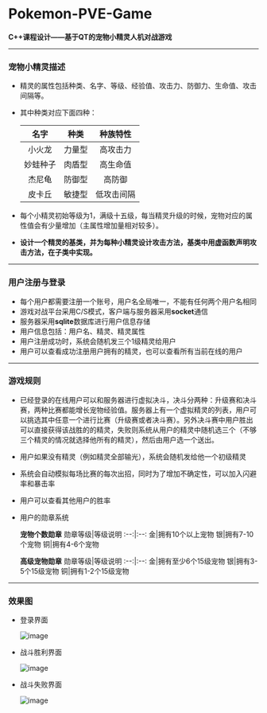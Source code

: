 # Pokemon-PVE-Game
**C++课程设计——基于QT的宠物小精灵人机对战游戏**

---
### 宠物小精灵描述
+ 精灵的属性包括种类、名字、等级、经验值、攻击力、防御力、生命值、攻击间隔等。   
+ 其中种类对应下面四种：  

    名字|种类|种族特性
    :--:|:--:|:--:
    小火龙|力量型|高攻击力
    妙蛙种子|肉盾型|高生命值
    杰尼龟|防御型|高防御
    皮卡丘|敏捷型|低攻击间隔

+ 每个小精灵初始等级为1，满级十五级，每当精灵升级的时候，宠物对应的属性值会有少量增加（主属性增加量相对较多）。  
 
+ **设计一个精灵的基类，并为每种小精灵设计攻击方法，基类中用虚函数声明攻击方法，在子类中实现。**

---
### 用户注册与登录
+ 每个用户都需要注册一个账号，用户名全局唯一，不能有任何两个用户名相同
+ 游戏对战平台采用C/S模式，客户端与服务器采用**socket**通信
+ 服务器采用**sqlite**数据库进行用户信息存储
+ 用户信息包括：用户名、精灵、精灵属性
+ 用户注册成功时，系统会随机发三个1级精灵给用户
+ 用户可以查看成功注册用户拥有的精灵，也可以查看所有当前在线的用户

---
### 游戏规则
+ 已经登录的在线用户可以和服务器进行虚拟决斗，决斗分两种：升级赛和决斗赛，两种比赛都能增长宠物经验值。服务器上有一个虚拟精灵的列表，用户可以挑选其中任意一个进行比赛（升级赛或者决斗赛）。另外决斗赛中用户胜出可以直接获得该战胜的的精灵，失败则系统从用户的精灵中随机选三个（不够三个精灵的情况就选择他所有的精灵），然后由用户选一个送出。
+ 用户如果没有精灵（例如精灵全部输光），系统会随机发给他一个初级精灵
+ 系统会自动模拟每场比赛的每次出招，同时为了增加不确定性，可以加入闪避率和暴击率
+ 用户可以查看其他用户的胜率
+ 用户的勋章系统    

  **宠物个数勋章**
  勋章等级|等级说明
  :--:|:--:
  金|拥有10个以上宠物
  银|拥有7-10个宠物
  铜|拥有4-6个宠物
  
  **高级宠物勋章**
  勋章等级|等级说明
  :--:|:--:
  金|拥有至少6个15级宠物
  银|拥有3-5个15级宠物
  铜|拥有1-2个15级宠物
  
---
### 效果图
+ 登录界面   

    ![image](https://github.com/galaxy-TvT/Pokemon-PVE-Game/blob/main/Screenshot/login.png)

+ 战斗胜利界面  
 
    ![image](https://github.com/galaxy-TvT/Pokemon-PVE-Game/blob/main/Screenshot/fight.png)
 
+ 战斗失败界面  
 
    ![image](https://github.com/galaxy-TvT/Pokemon-PVE-Game/blob/main/Screenshot/fail.png)
  
  
  
  
  
  
  
  
  
